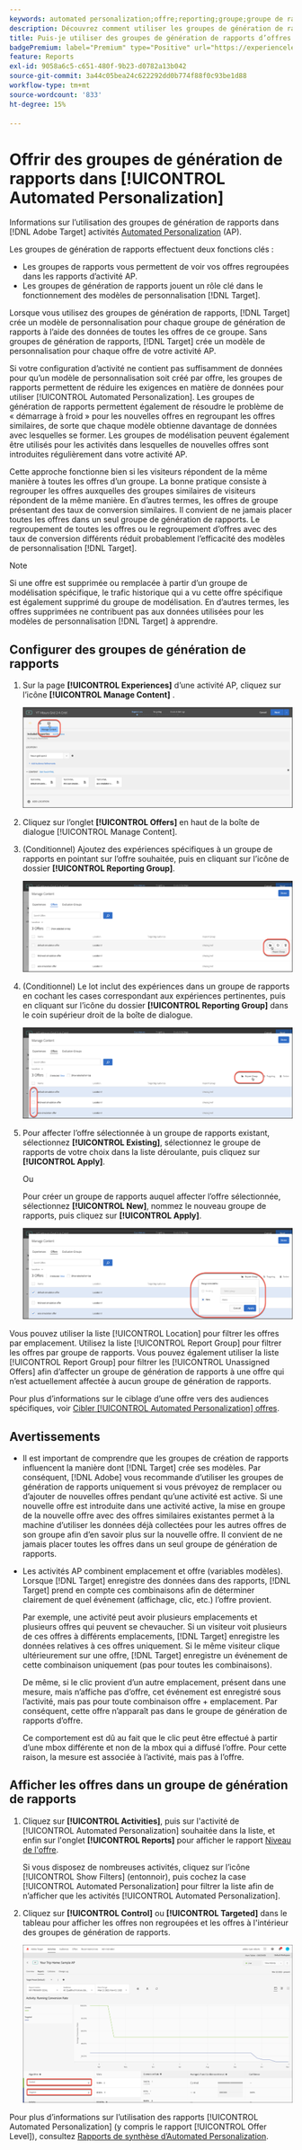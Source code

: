 ```yaml
---
keywords: automated personalization;offre;reporting;groupe;groupe de rapports;ap
description: Découvrez comment utiliser les groupes de génération de rapports d’offres dans les activités  [!DNL Adobe Target] [!UICONTROL Automated Personalization].
title: Puis-je utiliser des groupes de génération de rapports d’offres dans des activités [!UICONTROL Automated Personalization] ?
badgePremium: label="Premium" type="Positive" url="https://experienceleague.adobe.com/docs/target/using/introduction/intro.html?lang=fr#premium newtab=true" tooltip="Voir ce qui est inclus dans Target Premium."
feature: Reports
exl-id: 9058a6c5-c651-480f-9b23-d0782a13b042
source-git-commit: 3a44c05bea24c622292dd0b774f88f0c93be1d88
workflow-type: tm+mt
source-wordcount: '833'
ht-degree: 15%

---
```


# Offrir des groupes de génération de rapports dans [!UICONTROL Automated Personalization]

Informations sur l’utilisation des groupes de génération de rapports dans [!DNL Adobe Target] activités [Automated Personalization](/help/main/c-activities/t-automated-personalization/automated-personalization.md) (AP).

Les groupes de génération de rapports effectuent deux fonctions clés :

* Les groupes de rapports vous permettent de voir vos offres regroupées dans les rapports d’activité AP.
* Les groupes de génération de rapports jouent un rôle clé dans le fonctionnement des modèles de personnalisation [!DNL Target].

Lorsque vous utilisez des groupes de génération de rapports, [!DNL Target] crée un modèle de personnalisation pour chaque groupe de génération de rapports à l’aide des données de toutes les offres de ce groupe. Sans groupes de génération de rapports, [!DNL Target] crée un modèle de personnalisation pour chaque offre de votre activité AP.

Si votre configuration d’activité ne contient pas suffisamment de données pour qu’un modèle de personnalisation soit créé par offre, les groupes de rapports permettent de réduire les exigences en matière de données pour utiliser [!UICONTROL Automated Personalization]. Les groupes de génération de rapports permettent également de résoudre le problème de « démarrage à froid » pour les nouvelles offres en regroupant les offres similaires, de sorte que chaque modèle obtienne davantage de données avec lesquelles se former. Les groupes de modélisation peuvent également être utilisés pour les activités dans lesquelles de nouvelles offres sont introduites régulièrement dans votre activité AP.

Cette approche fonctionne bien si les visiteurs répondent de la même manière à toutes les offres d’un groupe. La bonne pratique consiste à regrouper les offres auxquelles des groupes similaires de visiteurs répondent de la même manière. En d’autres termes, les offres de groupe présentant des taux de conversion similaires. Il convient de ne jamais placer toutes les offres dans un seul groupe de génération de rapports. Le regroupement de toutes les offres ou le regroupement d’offres avec des taux de conversion différents réduit probablement l’efficacité des modèles de personnalisation [!DNL Target].

>[!NOTE]
>
>Si une offre est supprimée ou remplacée à partir d’un groupe de modélisation spécifique, le trafic historique qui a vu cette offre spécifique est également supprimé du groupe de modélisation. En d’autres termes, les offres supprimées ne contribuent pas aux données utilisées pour les modèles de personnalisation [!DNL Target] à apprendre.

## Configurer des groupes de génération de rapports

1. Sur la page **[!UICONTROL Experiences]** d’une activité AP, cliquez sur l’icône **[!UICONTROL Manage Content]** .

   ![Icône Gérer le contenu](/help/main/c-reports/assets/ap_manage_content.png)

1. Cliquez sur l’onglet **[!UICONTROL Offers]** en haut de la boîte de dialogue [!UICONTROL Manage Content].
1. (Conditionnel) Ajoutez des expériences spécifiques à un groupe de rapports en pointant sur l’offre souhaitée, puis en cliquant sur l’icône de dossier **[!UICONTROL Reporting Group]**.

   ![Icône Groupe de rapports](/help/main/c-reports/assets/ap_manage_content_2.png)

1. (Conditionnel) Le lot inclut des expériences dans un groupe de rapports en cochant les cases correspondant aux expériences pertinentes, puis en cliquant sur l’icône du dossier **[!UICONTROL Reporting Group]** dans le coin supérieur droit de la boîte de dialogue.

   ![Icône Groupe de rapports](/help/main/c-reports/assets/ap_manage_content_3.png)

1. Pour affecter l’offre sélectionnée à un groupe de rapports existant, sélectionnez **[!UICONTROL Existing]**, sélectionnez le groupe de rapports de votre choix dans la liste déroulante, puis cliquez sur **[!UICONTROL Apply]**.

   Ou

   Pour créer un groupe de rapports auquel affecter l’offre sélectionnée, sélectionnez **[!UICONTROL New]**, nommez le nouveau groupe de rapports, puis cliquez sur **[!UICONTROL Apply]**.

   ![Nouvelle icône pour créer un groupe de rapports](/help/main/c-reports/assets/ap_reporting_groups.png)

Vous pouvez utiliser la liste [!UICONTROL Location] pour filtrer les offres par emplacement. Utilisez la liste [!UICONTROL Report Group] pour filtrer les offres par groupe de rapports. Vous pouvez également utiliser la liste [!UICONTROL Report Group] pour filtrer les [!UICONTROL Unassigned Offers] afin d’affecter un groupe de génération de rapports à une offre qui n’est actuellement affectée à aucun groupe de génération de rapports.

Pour plus d’informations sur le ciblage d’une offre vers des audiences spécifiques, voir [Cibler [!UICONTROL Automated Personalization] offres](/help/main/c-activities/t-automated-personalization/ap-target-offers.md#task_F207ED7A41B84FD39BB6FCBFABF4B23E).

## Avertissements

* Il est important de comprendre que les groupes de création de rapports influencent la manière dont [!DNL Target] crée ses modèles. Par conséquent, [!DNL Adobe] vous recommande d’utiliser les groupes de génération de rapports uniquement si vous prévoyez de remplacer ou d’ajouter de nouvelles offres pendant qu’une activité est active. Si une nouvelle offre est introduite dans une activité active, la mise en groupe de la nouvelle offre avec des offres similaires existantes permet à la machine d’utiliser les données déjà collectées pour les autres offres de son groupe afin d’en savoir plus sur la nouvelle offre. Il convient de ne jamais placer toutes les offres dans un seul groupe de génération de rapports.

* Les activités AP combinent emplacement et offre (variables modèles). Lorsque [!DNL Target] enregistre des données dans des rapports, [!DNL Target] prend en compte ces combinaisons afin de déterminer clairement de quel événement (affichage, clic, etc.) l’offre provient.

  Par exemple, une activité peut avoir plusieurs emplacements et plusieurs offres qui peuvent se chevaucher. Si un visiteur voit plusieurs de ces offres à différents emplacements, [!DNL Target] enregistre les données relatives à ces offres uniquement. Si le même visiteur clique ultérieurement sur une offre, [!DNL Target] enregistre un événement de cette combinaison uniquement (pas pour toutes les combinaisons).

  De même, si le clic provient d’un autre emplacement, présent dans une mesure, mais n’affiche pas d’offre, cet événement est enregistré sous l’activité, mais pas pour toute combinaison offre + emplacement. Par conséquent, cette offre n’apparaît pas dans le groupe de génération de rapports d’offre.

  Ce comportement est dû au fait que le clic peut être effectué à partir d’une mbox différente et non de la mbox qui a diffusé l’offre. Pour cette raison, la mesure est associée à l’activité, mais pas à l’offre.

## Afficher les offres dans un groupe de génération de rapports

1. Cliquez sur **[!UICONTROL Activities]**, puis sur l&#39;activité de [!UICONTROL Automated Personalization] souhaitée dans la liste, et enfin sur l&#39;onglet **[!UICONTROL Reports]** pour afficher le rapport [Niveau de l&#39;offre](/help/main/c-reports/personalization-reports/reports-ap.md).

   Si vous disposez de nombreuses activités, cliquez sur l’icône [!UICONTROL Show Filters] (entonnoir), puis cochez la case [!UICONTROL Automated Personalization] pour filtrer la liste afin de n’afficher que les activités [!UICONTROL Automated Personalization].

1. Cliquez sur **[!UICONTROL Control]** ou **[!UICONTROL Targeted]** dans le tableau pour afficher les offres non regroupées et les offres à l&#39;intérieur des groupes de génération de rapports.

   ![Groupes d’offres : contrôle et ciblé](/help/main/c-reports/c-report-settings/assets/offer-groups.png)

Pour plus d’informations sur l’utilisation des rapports [!UICONTROL Automated Personalization] (y compris le rapport [!UICONTROL Offer Level]), consultez [Rapports de synthèse d’Automated Personalization](/help/main/c-reports/personalization-reports/reports-ap.md).


